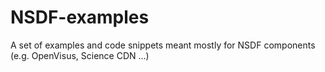 # NSDF-examples
A set of examples and code snippets meant mostly for NSDF components (e.g. OpenVisus, Science CDN ...)
